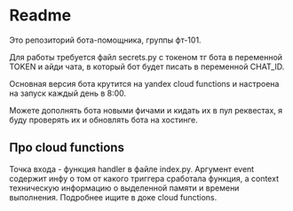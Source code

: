 # Readme

Это репозиторий бота-помощника, группы фт-101.

Для работы требуется файл secrets.py с токеном тг бота в переменной TOKEN и айди чата, в который бот будет писать в переменной CHAT_ID.

Основная версия бота крутится на yandex cloud functions и настроена на запуск каждый день в 8:00.

Можете дополнять бота новыми фичами и кидать их в пул реквестах, я буду проверять их и обновлять бота на хостинге.

## Про cloud functions

Точка входа - функция handler в файле index.py. Аргумент event содержит инфу о том от какого триггера сработала функция, а context техническую информацию о выделенной памяти и времени выполнения. Подробнее ищите в доке cloud functions.